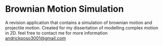 # Brownian Motion Simulation
A revision application that contains a simulation of brownian motion and projectile motion. Created for my dissertation of modelling complex motion in 2D. 
feel free to contact me for more information andrickposo3001@gmail.com

